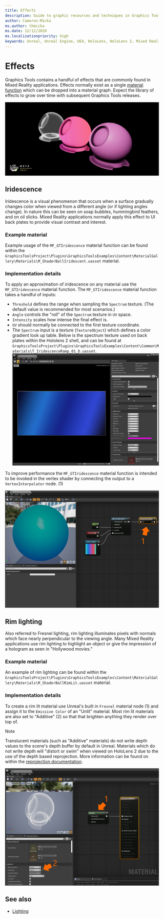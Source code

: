 ```yaml
---
title: Effects
description: Guide to graphic resources and techniques in Graphics Tools.
author: Cameron-Micka
ms.author: thmicka
ms.date: 12/12/2020
ms.localizationpriority: high
keywords: Unreal, Unreal Engine, UE4, HoloLens, HoloLens 2, Mixed Reality, development, MRTK, GT, Graphics Tools, graphics, rendering, materials
---
```


# Effects

Graphics Tools contains a handful of effects that are commonly found in Mixed Reality applications. Effects normally exist as a single [material function](https://docs.unrealengine.com/en-US/RenderingAndGraphics/Materials/Functions/index.html) which can be dropped into a material graph. Expect the library of effects to grow over time with subsequent Graphics Tools releases.

![Effects](Images/FeatureCards/Effects.png)

## Iridescence

Iridescence is a visual phenomenon that occurs when a surface gradually changes color when viewed from a different angle (or if lighting angles change). In nature this can be seen on soap bubbles, hummingbird feathers, and on oil slicks. Mixed Reality applications normally apply this effect to UI back plates to provide visual contrast and interest. 

### Example material

Example usage of the `MF_GTIridescence` material function can be found within the `GraphicsToolsProject\Plugins\GraphicsToolsExamples\Content\MaterialGallery\Materials\M_ShaderBallIridescent.uasset` material.

### Implementation details

To apply an approximation of iridescence on any material use the `MF_GTIridescence` material function. The `MF_GTIridescence` material function takes a handful of inputs:

* `Threshold` defines the range when sampling the `Spectrum` texture. (The default value is recommended for most scenarios.)
* `Angle` controls the "roll" of the `Spectrum` texture in `UV` space.
* `Intensity` scales how intense the final effect is.
* `UV` should normally be connected to the first texture coordinate.
* The `Spectrum` input is a texture (`TextureObject`) which defines a color gradient look up table. Below is the spectrum texture used on back plates within the Hololens 2 shell, and can be found at `GraphicsToolsProject\Plugins\GraphicsToolsExamples\Content\Common\Materials\T_IridescenceRamp_01_D.uasset`.
    ![Iridescence Vertex](Images/Effects/EffectsIridescenceSpectrum.png)

To improve performance the `MF_GTIridescence` material function is intended to be invoked in the vertex shader by connecting the output to a `VertexInterpolator` node. (1)

![Iridescence Vertex](Images/Effects/EffectsIridescenceVertex.png)

## Rim lighting

Also referred to Fresnel lighting, rim lighting illuminates pixels with normals which face nearly perpendicular to the viewing angle. Many Mixed Reality applications use rim lighting to highlight an object or give the impression of a hologram as seen in "Hollywood movies."

### Example material

An example of rim lighting can be found within the `GraphicsToolsProject\Plugins\GraphicsToolsExamples\Content\MaterialGallery\Materials\M_ShaderBallRimLit.uasset` material.

### Implementation details

To create a rim lit material use Unreal's built in `Fresnel` material node (1) and assign it to the `Emissive Color` of an "Unlit" material. Most rim lit materials are also set to "Additive" (2) so that that brighten anything they render over top of.

> [!NOTE] 
> Translucent materials (such as "Additive" materials) do not write depth values to the scene's depth buffer by default in Unreal. Materials which do not write depth will "distort or swim" when viewed on HoloLens 2 due to the use of the depth based reprojection. More information can be found on within the [reprojection documentation](https://docs.microsoft.com/en-us/windows/mixed-reality/develop/platform-capabilities-and-apis/hologram-stability#reprojection). 

![Rim Lit Material](Images/Effects/EffectsRimLitMaterial.png)

## See also

- [Lighting](Lighting.md)

